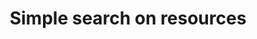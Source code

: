 ---
title: Simple search on resources
excerpt: >-
  Simple search is a light weight API implementation exposing similar search
  capabilities as our main platform search UI.


  By default, the search response will return mixed result types including
  metadata resources, datasets, projects, queries, insights, tables, and
  comments.


  A free-text search term is required. Simple search does not support complex
  keyword or logical operator grammar.

  Light weight filters for resource owner and resource category are supported.
  You may optionally specify the includeCommunityResults param to query for
  resources in the data.world open data community.
api:
  file: data-world.json
  operationId: simpleSearchResources
hidden: false
---